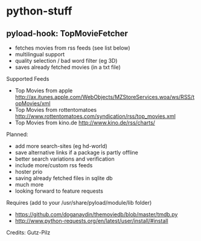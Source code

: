 python-stuff
============

pyload-hook: TopMovieFetcher
----------------------------

- fetches movies from rss feeds (see list below)
- multilingual support
- quality selection / bad word filter (eg 3D)
- saves already fetched movies (in a txt file)

Supported Feeds
- Top Movies from apple http://ax.itunes.apple.com/WebObjects/MZStoreServices.woa/ws/RSS/topMovies/xml
- Top Movies from rottentomatoes http://www.rottentomatoes.com/syndication/rss/top_movies.xml
- Top Movies from kino.de http://www.kino.de/rss/charts/

Planned:
- add more search-sites (eg hd-world)
- save alternative links if a package is partly offline
- better search variations and verification 
- include more/custom rss feeds
- hoster prio
- saving already fetched files in sqlite db
- much more
- looking forward to feature requests

Requires (add to your /usr/share/pyload/module/lib folder)
- https://github.com/doganaydin/themoviedb/blob/master/tmdb.py
- http://www.python-requests.org/en/latest/user/install/#install


Credits:
Gutz-Pilz


